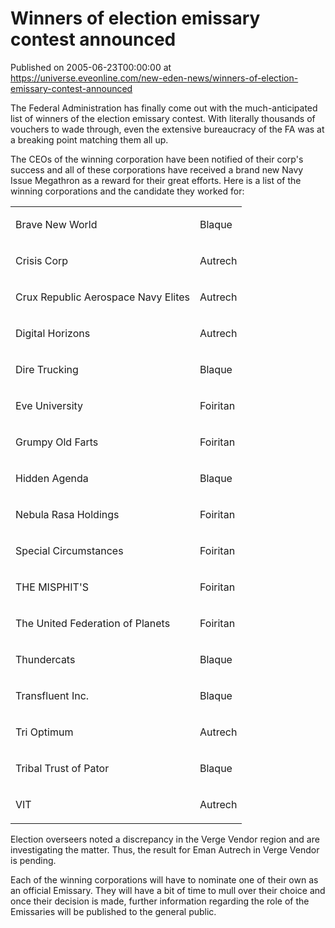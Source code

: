# Winners of election emissary contest announced
Published on 2005-06-23T00:00:00 at https://universe.eveonline.com/new-eden-news/winners-of-election-emissary-contest-announced

The Federal Administration has finally come out with the much-anticipated list of winners of the election emissary contest. With literally thousands of vouchers to wade through, even the extensive bureaucracy of the FA was at a breaking point matching them all up.   
  
The CEOs of the winning corporation have been notified of their corp's success and all of these corporations have received a brand new Navy Issue Megathron as a reward for their great efforts. Here is a list of the winning corporations and the candidate they worked for:   
  
<table>  
<tr>  
<td>

Brave New World
</td>  
<td>

Blaque
</td> </tr>  
<tr>  
<td>

Crisis Corp
</td>  
<td>

Autrech
</td> </tr>  
<tr>  
<td>

Crux Republic Aerospace Navy Elites
</td>  
<td>

Autrech
</td> </tr>  
<tr>  
<td>

Digital Horizons
</td>  
<td>

Autrech
</td> </tr>  
<tr>  
<td>

Dire Trucking
</td>  
<td>

Blaque
</td> </tr>  
<tr>  
<td>

Eve University
</td>  
<td>

Foiritan
</td> </tr>  
<tr>  
<td>

Grumpy Old Farts
</td>  
<td>

Foiritan
</td> </tr>  
<tr>  
<td>

Hidden Agenda
</td>  
<td>

Blaque
</td> </tr>  
<tr>  
<td>

Nebula Rasa Holdings
</td>  
<td>

Foiritan
</td> </tr>  
<tr>  
<td>

Special Circumstances
</td>  
<td>

Foiritan
</td> </tr>  
<tr>  
<td>

THE MISPHIT'S
</td>  
<td>

Foiritan
</td> </tr>  
<tr>  
<td>

The United Federation of Planets
</td>  
<td>

Foiritan
</td> </tr>  
<tr>  
<td>

Thundercats
</td>  
<td>

Blaque
</td> </tr>  
<tr>  
<td>

Transfluent Inc.
</td>  
<td>

Blaque
</td> </tr>  
<tr>  
<td>

Tri Optimum
</td>  
<td>

Autrech
</td> </tr>  
<tr>  
<td>

Tribal Trust of Pator
</td>  
<td>

Blaque
</td> </tr>  
<tr>  
<td>

VIT
</td>  
<td>

Autrech
</td> </tr> </table>   
Election overseers noted a discrepancy in the Verge Vendor region and are investigating the matter. Thus, the result for Eman Autrech in Verge Vendor is pending.   
  
Each of the winning corporations will have to nominate one of their own as an official Emissary. They will have a bit of time to mull over their choice and once their decision is made, further information regarding the role of the Emissaries will be published to the general public.
